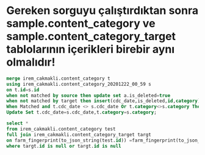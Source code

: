 # Gereken sorguyu çalıştırdıktan sonra sample.content_category ve sample.content_category_target tablolarının içerikleri birebir aynı olmalıdır!

``` SQL
merge irem_cakmakli.content_category t
using irem_cakmakli.content_category_20201222_00_59 s
on t.id=s.id
when not matched by source then update set a.is_deleted=true
when not matched by target then insert(cdc_date,is_deleted,id,category) values(s.cdc_date,s.is_deleted,s.id,s.category)
When Matched and t.cdc_date <> s.cdc_date Or t.category<>s.category Then
Update Set t.cdc_date=s.cdc_date,t.category=s.category;
```
``` SQL
select *
from irem_cakmakli.content_category test
full join irem_cakmakli.content_category_target targt
on farm_fingerprint(to_json_string(test.id)) =farm_fingerprint(to_json_string(targt.id))
where targt.id is null or targt.id is null
```

